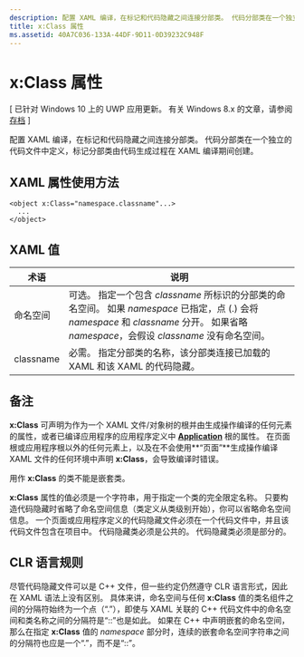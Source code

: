 ```yaml
---
description: 配置 XAML 编译，在标记和代码隐藏之间连接分部类。 代码分部类在一个独立的代码文件中定义，标记分部类由代码生成过程在 XAML 编译期间创建。
title: x:Class 属性
ms.assetid: 40A7C036-133A-44DF-9D11-0D39232C948F
---
```


# x:Class 属性

\[ 已针对 Windows 10 上的 UWP 应用更新。 有关 Windows 8.x 的文章，请参阅[存档](http://go.microsoft.com/fwlink/p/?linkid=619132) \]

配置 XAML 编译，在标记和代码隐藏之间连接分部类。 代码分部类在一个独立的代码文件中定义，标记分部类由代码生成过程在 XAML 编译期间创建。

## XAML 属性使用方法


``` syntax
<object x:Class="namespace.classname"...>
  ...
</object>
```

## XAML 值

| 术语 | 说明 |
|------|-------------|
| 命名空间 | 可选。 指定一个包含 _classname_ 所标识的分部类的命名空间。 如果 _namespace_ 已指定，点 (.) 会将 _namespace_ 和 _classname_ 分开。 如果省略 _namespace_，会假设 _classname_ 没有命名空间。 |
| classname | 必需。 指定分部类的名称，该分部类连接已加载的 XAML 和该 XAML 的代码隐藏。 | 

## 备注

**x:Class** 可声明为作为一个 XAML 文件/对象树的根并由生成操作编译的任何元素的属性，或者已编译应用程序的应用程序定义中 [**Application**](https://msdn.microsoft.com/library/windows/apps/br242324) 根的属性。 在页面根或应用程序根以外的任何元素上，以及在不会使用**“页面”**生成操作编译 XAML 文件的任何环境中声明 **x:Class**，会导致编译时错误。

用作 **x:Class** 的类不能是嵌套类。

**x:Class** 属性的值必须是一个字符串，用于指定一个类的完全限定名称。 只要构造代码隐藏时省略了命名空间信息（类定义从类级别开始），你可以省略命名空间信息。 一个页面或应用程序定义的代码隐藏文件必须在一个代码文件中，并且该代码文件包含在项目中。 代码隐藏类必须是公共的。 代码隐藏类必须是部分的。

## CLR 语言规则

尽管代码隐藏文件可以是 C++ 文件，但一些约定仍然遵守 CLR 语言形式，因此在 XAML 语法上没有区别。 具体来讲，命名空间与任何 **x:Class** 值的类名组件之间的分隔符始终为一个点（“.”），即使与 XAML 关联的 C++ 代码文件中的命名空间和类名称之间的分隔符是“::”也是如此。 如果在 C++ 中声明嵌套的命名空间，那么在指定 **x:Class** 值的 *namespace* 部分时，连续的嵌套命名空间字符串之间的分隔符也应是一个“.”，而不是“::”。



<!--HONumber=Mar16_HO1-->


